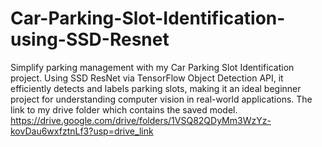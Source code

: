 # Car-Parking-Slot-Identification-using-SSD-Resnet
Simplify parking management with my Car Parking Slot Identification project. Using SSD ResNet via TensorFlow Object Detection API, it efficiently detects and labels parking slots, making it an ideal beginner project for understanding computer vision in real-world applications.
The link to my drive folder which contains the saved model. 
https://drive.google.com/drive/folders/1VSQ82QDyMm3WzYz-kovDau6wxfztnLf3?usp=drive_link
